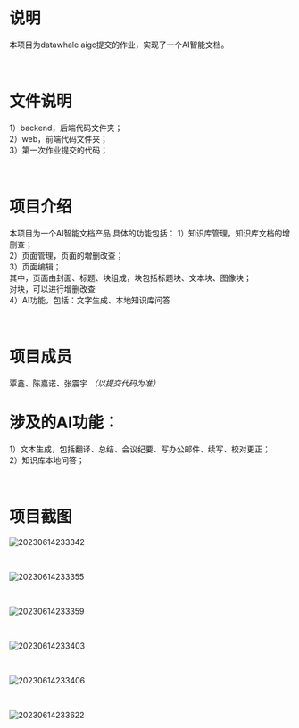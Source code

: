 # 说明
本项目为datawhale aigc提交的作业，实现了一个AI智能文档。

<br />

# 文件说明
1）backend，后端代码文件夹；  \
2）web，前端代码文件夹；  \
3）第一次作业提交的代码；

<br />
  
# 项目介绍
本项目为一个AI智能文档产品
具体的功能包括：
1）知识库管理，知识库文档的增删查；  \
2）页面管理，页面的增删改查；  \
3）页面编辑；  \
其中，页面由封面、标题、块组成，块包括标题块、文本块、图像块；  \
对块，可以进行增删改查  \
4）AI功能，包括：文字生成、本地知识库问答

<br />

# 项目成员
覃鑫、陈嘉诺、张震宇
*（以提交代码为准）*

# 涉及的AI功能：
1）文本生成，包括翻译、总结、会议纪要、写办公邮件、续写、校对更正；\
2）知识库本地问答；  

<br />

# 项目截图

![20230614233342](https://github.com/xxxqin/doc.AI/assets/49983198/5099e205-db84-49ce-9717-9ba3e128d03e)


<br />

![20230614233355](https://github.com/xxxqin/doc.AI/assets/49983198/5e456719-10a8-401f-bb78-ddb8036a346a)


<br />

![20230614233359](https://github.com/xxxqin/doc.AI/assets/49983198/f309d314-e188-4352-80e6-9388fc9dc567)



<br />

![20230614233403](https://github.com/xxxqin/doc.AI/assets/49983198/45f66af8-ae10-4fc0-8753-318c26ef190b)



<br />


![20230614233406](https://github.com/xxxqin/doc.AI/assets/49983198/2a3a349d-416a-4bd4-bd1a-e4a95290c3a3)

<br />

![20230614233622](https://github.com/xxxqin/doc.AI/assets/49983198/9ce74ee8-906a-4a2d-ab3b-7563ca15bf6f)


